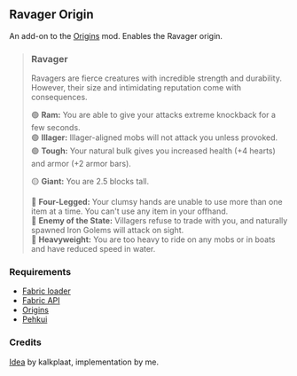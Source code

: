 ## Ravager Origin

An add-on to the [Origins](https://www.curseforge.com/minecraft/mc-mods/origins) mod. Enables the Ravager origin.

> ### Ravager
>
> Ravagers are fierce creatures with incredible strength and durability. However, their size and intimidating reputation come with consequences.
>
> 🟢 **Ram:** You are able to give your attacks extreme knockback for a few seconds.  
> 🟢 **Illager:** Illager-aligned mobs will not attack you unless provoked.  
> 🟢 **Tough:** Your natural bulk gives you increased health (+4 hearts) and armor (+2 armor bars).
>
> 🟡 **Giant:** You are 2.5 blocks tall.
>
> 🔴 **Four-Legged:** Your clumsy hands are unable to use more than one item at a time. You can't use any item in your offhand.  
> 🔴 **Enemy of the State:** Villagers refuse to trade with you, and naturally spawned Iron Golems will attack on sight.  
> 🔴 **Heavyweight:** You are too heavy to ride on any mobs or in boats and have reduced speed in water.

### Requirements
* [Fabric loader](https://fabricmc.net/)
* [Fabric API](https://www.curseforge.com/minecraft/mc-mods/fabric-api)
* [Origins](https://www.curseforge.com/minecraft/mc-mods/origins)
* [Pehkui](https://www.curseforge.com/minecraft/mc-mods/pehkui)

### Credits

[Idea](https://www.reddit.com/r/OriginsSMP/comments/ms4xpd/reworked_version_of_my_ravager_concept_that_makes/) by kalkplaat, implementation by me.
